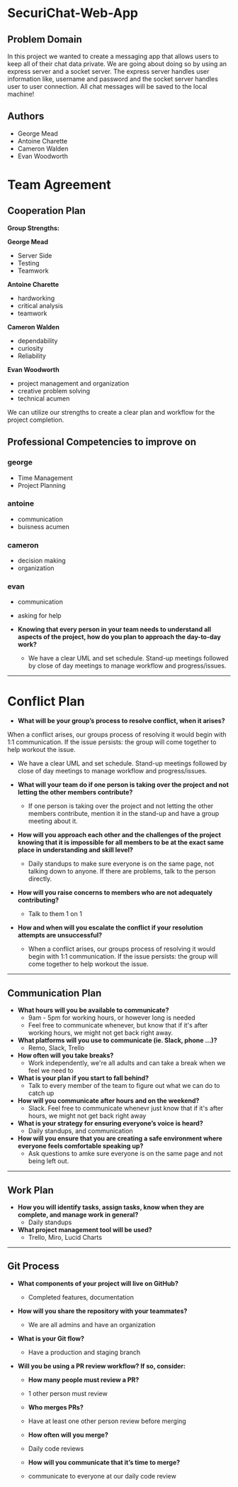 # SecuriChat-Web-App

## Problem Domain

In this project we wanted to create a messaging app that allows users to keep all of their chat data private. We are going about doing so by using an express server and a socket server. The express server handles user information like, username and password and the socket server handles user to user connection. All chat messages will be saved to the local machine!

## Authors

- George Mead
- Antoine Charette
- Cameron Walden
- Evan Woodworth

# Team Agreement

## Cooperation Plan

**Group Strengths:**

**George Mead**

- Server Side
- Testing
- Teamwork

**Antoine Charette**

- hardworking
- critical analysis
- teamwork

**Cameron Walden**

- dependability
- curiosity
- Reliability

**Evan Woodworth**

- project management and organization
- creative problem solving
- technical acumen

We can utilize our strengths to create a clear plan and workflow for the project completion.

## Professional Competencies to improve on

### george

- Time Management
- Project Planning

### antoine

- communication
- buisness acumen

### cameron

- decision making
- organization

### evan

- communication
- asking for help

- **Knowing that every person in your team needs to understand all aspects of the project, how do you plan to approach the day-to-day work?**
  - We have a clear UML and set schedule. Stand-up meetings followed by close of day meetings to manage workflow and progress/issues.

---

# Conflict Plan

- **What will be your group’s process to resolve conflict, when it arises?**

When a conflict arises, our groups process of resolving it would begin with 1:1 communication. If the issue persists: the group will come together to help workout the issue.

- We have a clear UML and set schedule. Stand-up meetings followed by close of day meetings to manage workflow and progress/issues.

- **What will your team do if one person is taking over the project and not letting the other members contribute?**

  - If one person is taking over the project and not letting the other members contribute, mention it in the stand-up and have a group meeting about it.

- **How will you approach each other and the challenges of the project knowing that it is impossible for all members to be at the exact same place in understanding and skill level?**

  - Daily standups to make sure everyone is on the same page, not talking down to anyone. If there are problems, talk to the person directly.

- **How will you raise concerns to members who are not adequately contributing?**

  - Talk to them 1 on 1

- **How and when will you escalate the conflict if your resolution attempts are unsuccessful?**

  - When a conflict arises, our groups process of resolving it would begin with 1:1 communication. If the issue persists: the group will come together to help workout the issue.

---

## Communication Plan

- **What hours will you be available to communicate?**
  - 9am - 5pm for working hours, or however long is needed
  - Feel free to communicate whenever, but know that if it's after working hours, we might not get back right away.
- **What platforms will you use to communicate (ie. Slack, phone …)?**
  - Remo, Slack, Trello
- **How often will you take breaks?**
  - Work independently, we're all adults and can take a break when we feel we need to
- **What is your plan if you start to fall behind?**
  - Talk to every member of the team to figure out what we can do to catch up
- **How will you communicate after hours and on the weekend?**
  - Slack. Feel free to communicate whenevr just know that if it's after hours, we might not get back right away
- **What is your strategy for ensuring everyone’s voice is heard?**
  - Daily standups, and communication
- **How will you ensure that you are creating a safe environment where everyone feels comfortable speaking up?**
  - Ask questions to amke sure everyone is on the same page and not being left out.

---

## Work Plan

- **How you will identify tasks, assign tasks, know when they are complete, and manage work in general?**
  - Daily standups
- **What project management tool will be used?**
  - Trello, Miro, Lucid Charts

---

## Git Process

- **What components of your project will live on GitHub?**
  - Completed features, documentation
- **How will you share the repository with your teammates?**
  - We are all admins and have an organization
- **What is your Git flow?**
  - Have a production and staging branch
- **Will you be using a PR review workflow? If so, consider:**

  - **How many people must review a PR?**
  - 1 other person must review

  - **Who merges PRs?**
  - Have at least one other person review before merging

  - **How often will you merge?**
  - Daily code reviews

  - **How will you communicate that it’s time to merge?**
  - communicate to everyone at our daily code review
